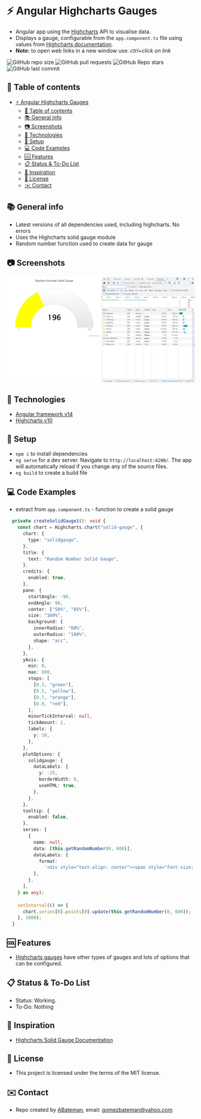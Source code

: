 # :zap: Angular Highcharts Gauges

* Angular app using the [Highcharts](https://www.highcharts.com/) API to visualise data.
* Displays a gauge, configurable from the `app.component.ts` file using values from [Highcharts documentation](https://api.highcharts.com/highcharts/chart#).
* **Note:** to open web links in a new window use: _ctrl+click on link_

![GitHub repo size](https://img.shields.io/github/repo-size/AndrewJBateman/angular-highcharts-gauges?style=plastic)
![GitHub pull requests](https://img.shields.io/github/issues-pr/AndrewJBateman/angular-highcharts-gauges?style=plastic)
![GitHub Repo stars](https://img.shields.io/github/stars/AndrewJBateman/angular-highcharts-gauges?style=plastic)
![GitHub last commit](https://img.shields.io/github/last-commit/AndrewJBateman/angular-highcharts-gauges?style=plastic)

## :page_facing_up: Table of contents

* [:zap: Angular Highcharts Gauges](#zap-angular-highcharts-gauges)
  * [:page_facing_up: Table of contents](#page_facing_up-table-of-contents)
  * [:books: General info](#books-general-info)
  * [:camera: Screenshots](#camera-screenshots)
  * [:signal_strength: Technologies](#signal_strength-technologies)
  * [:floppy_disk: Setup](#floppy_disk-setup)
  * [:computer: Code Examples](#computer-code-examples)
  * [:cool: Features](#cool-features)
  * [:clipboard: Status & To-Do List](#clipboard-status--to-do-list)
  * [:clap: Inspiration](#clap-inspiration)
  * [:file_folder: License](#file_folder-license)
  * [:envelope: Contact](#envelope-contact)

## :books: General info

* Latest versions of all dependencies used, including highcharts. No errors
* Uses the Highcharts solid gauge module
* Random number function used to create data for gauge

## :camera: Screenshots

![Example screenshot](./img/gauge.png)

## :signal_strength: Technologies

* [Angular framework v14](https://angular.io/)
* [Highcharts v10](https://www.highcharts.com/)

## :floppy_disk: Setup

* `npm i` to install dependencies
* `ng serve` for a dev server. Navigate to `http://localhost:4200/`. The app will automatically reload if you change any of the source files.
* `ng build` to create a build file

## :computer: Code Examples

* extract from `app.component.ts` - function to create a solid gauge

```typescript
  private createSolidGauge1(): void {
    const chart = Highcharts.chart("solid-gauge", {
      chart: {
        type: "solidgauge",
      },
      title: {
        text: "Random Number Solid Gauge",
      },
      credits: {
        enabled: true,
      },
      pane: {
        startAngle: -90,
        endAngle: 90,
        center: ["50%", "85%"],
        size: "160%",
        background: {
          innerRadius: "60%",
          outerRadius: "100%",
          shape: "arc",
        },
      },
      yAxis: {
        min: 0,
        max: 600,
        stops: [
          [0.3, "green"],
          [0.5, "yellow"],
          [0.7, "orange"],
          [0.9, "red"],
        ],
        minorTickInterval: null,
        tickAmount: 2,
        labels: {
          y: 16,
        },
      },
      plotOptions: {
        solidgauge: {
          dataLabels: {
            y: -25,
            borderWidth: 0,
            useHTML: true,
          },
        },
      },
      tooltip: {
        enabled: false,
      },
      series: [
        {
          name: null,
          data: [this.getRandomNumber(0, 600)],
          dataLabels: {
            format:
              '<div style="text-align: center"><span style="font-size: 3rem">{y}</span></div>',
          },
        },
      ],
    } as any);

    setInterval(() => {
      chart.series[0].points[0].update(this.getRandomNumber(0, 600));
    }, 1000);
  }
```

## :cool: Features

* [Highcharts gauges](https://www.highcharts.com/) have other types of gauges and lots of options that can be configured.

## :clipboard: Status & To-Do List

* Status: Working.
* To-Do: Nothing

## :clap: Inspiration

* [Highcharts Solid Gauge Documentation](https://api.highcharts.com/highcharts/plotOptions.solidgauge?_ga=2.254467530.33117973.1645276249-1074080791.1645276249)

## :file_folder: License

* This project is licensed under the terms of the MIT license.

## :envelope: Contact

* Repo created by [ABateman](https://github.com/AndrewJBateman), email: gomezbateman@yahoo.com
